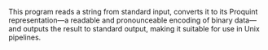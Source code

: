 This program reads a string from standard input, converts it to its Proquint representation—a readable and pronounceable encoding of binary data—and outputs the result to standard output, making it suitable for use in Unix pipelines.
